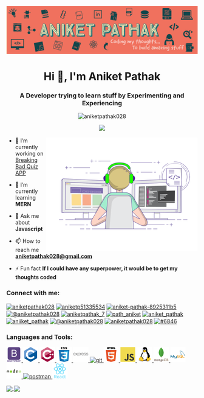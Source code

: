 [![MasterHead](banner.png)](https://github.com/aniketpathak028)
<h1 align="center">Hi 👋, I'm Aniket Pathak</h1>
<h3 align="center">A Developer trying to learn stuff by Experimenting and Experiencing</h3>

<p align="center"> <img src="https://komarev.com/ghpvc/?username=aniketpathak028&label=Profile%20views&color=0e75b6&style=flat" alt="aniketpathak028" /> </p>

<p align="center"> <img src="https://github-profile-trophy.vercel.app/?username=aniketpathak028&title=Stars,Joined2020,Commit,PullRequest,Repositories,Issues&theme=radical" /> </p>

<img align="right" alt="Coding" width="400" src="coding.gif">

- 🔭 I’m currently working on [Breaking Bad Quiz APP](https://github.com/aniketpathak028/Breaking-Bad-Quiz-App)

- 🌱 I’m currently learning **MERN**

- 💬 Ask me about **Javascript**

- 📫 How to reach me **aniketpathak028@gmail.com**

- ⚡ Fun fact **If I could have any superpower, it would be to get my thoughts coded**

<h3 align="left">Connect with me:</h3>
<p align="left">
<a href="https://dev.to/aniketpathak028" target="blank"><img align="center" src="https://cdn.jsdelivr.net/npm/simple-icons@3.0.1/icons/dev-dot-to.svg" alt="aniketpathak028" height="30" width="40" /></a>
<a href="https://twitter.com/aniketp51335534" target="blank"><img align="center" src="https://raw.githubusercontent.com/rahuldkjain/github-profile-readme-generator/master/src/images/icons/Social/twitter.svg" alt="aniketp51335534" height="30" width="40" /></a>
<a href="https://linkedin.com/in/aniket-pathak-8925311b5" target="blank"><img align="center" src="https://raw.githubusercontent.com/rahuldkjain/github-profile-readme-generator/master/src/images/icons/Social/linked-in-alt.svg" alt="aniket-pathak-8925311b5" height="30" width="40" /></a>
<a href="https://medium.com/@aniketpathak028" target="blank"><img align="center" src="https://raw.githubusercontent.com/rahuldkjain/github-profile-readme-generator/master/src/images/icons/Social/medium.svg" alt="@aniketpathak028" height="30" width="40" /></a>
<a href="https://www.codechef.com/users/aniketpathak_7" target="blank"><img align="center" src="https://cdn.jsdelivr.net/npm/simple-icons@3.1.0/icons/codechef.svg" alt="aniketpathak_7" height="30" width="40" /></a>
<a href="https://www.hackerrank.com/path_aniket" target="blank"><img align="center" src="https://raw.githubusercontent.com/rahuldkjain/github-profile-readme-generator/master/src/images/icons/Social/hackerrank.svg" alt="path_aniket" height="30" width="40" /></a>
<a href="https://codeforces.com/profile/aniket_pathak" target="blank"><img align="center" src="https://cdn.jsdelivr.net/npm/simple-icons@3.0.1/icons/codeforces.svg" alt="aniket_pathak" height="30" width="40" /></a>
<a href="https://www.leetcode.com/aniiket_pathak" target="blank"><img align="center" src="https://raw.githubusercontent.com/rahuldkjain/github-profile-readme-generator/master/src/images/icons/Social/leet-code.svg" alt="aniiket_pathak" height="30" width="40" /></a>
<a href="https://www.hackerearth.com/@aniketpathak028" target="blank"><img align="center" src="https://raw.githubusercontent.com/rahuldkjain/github-profile-readme-generator/master/src/images/icons/Social/hackerearth.svg" alt="@aniketpathak028" height="30" width="40" /></a>
<a href="https://auth.geeksforgeeks.org/user/aniketpathak028" target="blank"><img align="center" src="https://raw.githubusercontent.com/rahuldkjain/github-profile-readme-generator/master/src/images/icons/Social/geeks-for-geeks.svg" alt="aniketpathak028" height="30" width="40" /></a>
<a href="https://discord.gg/#6846" target="blank"><img align="center" src="https://raw.githubusercontent.com/rahuldkjain/github-profile-readme-generator/master/src/images/icons/Social/discord.svg" alt="#6846" height="30" width="40" /></a>
</p>

<h3 align="left">Languages and Tools:</h3>
<p align="left"> <a href="https://getbootstrap.com" target="_blank"> <img src="https://raw.githubusercontent.com/devicons/devicon/master/icons/bootstrap/bootstrap-plain-wordmark.svg" alt="bootstrap" width="40" height="40"/> </a> <a href="https://www.cprogramming.com/" target="_blank"> <img src="https://raw.githubusercontent.com/devicons/devicon/master/icons/c/c-original.svg" alt="c" width="40" height="40"/> </a> <a href="https://www.w3schools.com/cpp/" target="_blank"> <img src="https://raw.githubusercontent.com/devicons/devicon/master/icons/cplusplus/cplusplus-original.svg" alt="cplusplus" width="40" height="40"/> </a> <a href="https://www.w3schools.com/css/" target="_blank"> <img src="https://raw.githubusercontent.com/devicons/devicon/master/icons/css3/css3-original-wordmark.svg" alt="css3" width="40" height="40"/> </a> <a href="https://expressjs.com" target="_blank"> <img src="https://raw.githubusercontent.com/devicons/devicon/master/icons/express/express-original-wordmark.svg" alt="express" width="40" height="40"/> </a> <a href="https://git-scm.com/" target="_blank"> <img src="https://www.vectorlogo.zone/logos/git-scm/git-scm-icon.svg" alt="git" width="40" height="40"/> </a> <a href="https://www.w3.org/html/" target="_blank"> <img src="https://raw.githubusercontent.com/devicons/devicon/master/icons/html5/html5-original-wordmark.svg" alt="html5" width="40" height="40"/> </a> <a href="https://developer.mozilla.org/en-US/docs/Web/JavaScript" target="_blank"> <img src="https://raw.githubusercontent.com/devicons/devicon/master/icons/javascript/javascript-original.svg" alt="javascript" width="40" height="40"/> </a> <a href="https://www.linux.org/" target="_blank"> <img src="https://raw.githubusercontent.com/devicons/devicon/master/icons/linux/linux-original.svg" alt="linux" width="40" height="40"/> </a> <a href="https://www.mongodb.com/" target="_blank"> <img src="https://raw.githubusercontent.com/devicons/devicon/master/icons/mongodb/mongodb-original-wordmark.svg" alt="mongodb" width="40" height="40"/> </a> <a href="https://www.mysql.com/" target="_blank"> <img src="https://raw.githubusercontent.com/devicons/devicon/master/icons/mysql/mysql-original-wordmark.svg" alt="mysql" width="40" height="40"/> </a> <a href="https://nodejs.org" target="_blank"> <img src="https://raw.githubusercontent.com/devicons/devicon/master/icons/nodejs/nodejs-original-wordmark.svg" alt="nodejs" width="40" height="40"/> </a> <a href="https://postman.com" target="_blank"> <img src="https://www.vectorlogo.zone/logos/getpostman/getpostman-icon.svg" alt="postman" width="40" height="40"/> </a> <a href="https://reactjs.org/" target="_blank"> <img src="https://raw.githubusercontent.com/devicons/devicon/master/icons/react/react-original-wordmark.svg" alt="react" width="40" height="40"/> </a> </p>

<a href="https://github.com/aniketpathak028">
  <img align="center" src="https://github-readme-stats.vercel.app/api/top-langs/?username=aniketpathak028&langs_count=8&theme=radical" />
</a>
<a href="https://github.com/aniketpathak028">
  <img align="center" src="https://github-readme-stats.vercel.app/api?username=aniketpathak028&show_icons=true&theme=radical" />
</a>
